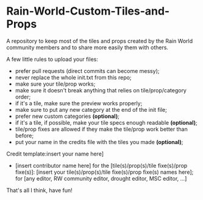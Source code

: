 # Rain-World-Custom-Tiles-and-Props
A repository to keep most of the tiles and props created by the Rain World community members and to share more easily them with others.

A few little rules to upload your files:
- prefer pull requests (direct commits can become messy);
- never replace the whole init.txt from this repo;
- make sure your tile/prop works;
- make sure it doesn't break anything that relies on tile/prop/category order;
- if it's a tile, make sure the preview works properly;
- make sure to put any new category at the end of the init file;
- prefer new custom categories **(optional)**;
- if it's a tile, if possible, make your tile specs enough readable **(optional)**;
- tile/prop fixes are allowed if they make the tile/prop work better than before;
- put your name in the credits file with the tiles you made **(optional)**;

Credit template:insert your name here]
- [insert contributor name here] for the [tile(s)/prop(s)/tile fixe(s)/prop fixe(s)]: [insert your tile(s)/prop(s)/tile fixe(s)/prop fixe(s) names here]; for [any editor, RW community editor, drought editor, MSC editor, ...]

That's all I think, have fun!
